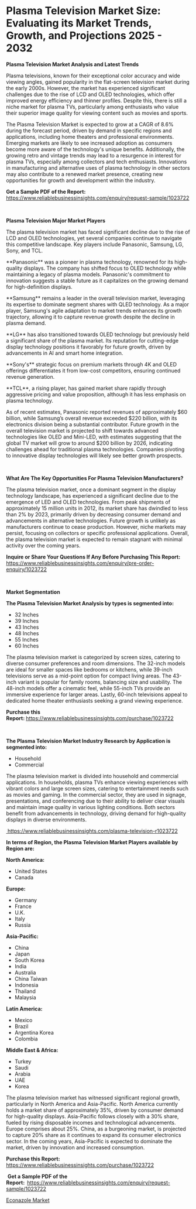 <p><h1>Plasma Television Market Size: Evaluating its Market Trends, Growth, and Projections 2025 - 2032</h1></p><p><strong>Plasma Television Market Analysis and Latest Trends</strong></p>
<p><p>Plasma televisions, known for their exceptional color accuracy and wide viewing angles, gained popularity in the flat-screen television market during the early 2000s. However, the market has experienced significant challenges due to the rise of LCD and OLED technologies, which offer improved energy efficiency and thinner profiles. Despite this, there is still a niche market for plasma TVs, particularly among enthusiasts who value their superior image quality for viewing content such as movies and sports.</p><p>The Plasma Television Market is expected to grow at a CAGR of 8.6% during the forecast period, driven by demand in specific regions and applications, including home theaters and professional environments. Emerging markets are likely to see increased adoption as consumers become more aware of the technology's unique benefits. Additionally, the growing retro and vintage trends may lead to a resurgence in interest for plasma TVs, especially among collectors and tech enthusiasts. Innovations in manufacturing and alternative uses of plasma technology in other sectors may also contribute to a renewed market presence, creating new opportunities for growth and development within the industry.</p></p>
<p><strong>Get a Sample PDF of the Report:&nbsp;</strong> <a href="https://www.reliablebusinessinsights.com/enquiry/request-sample/1023722?utm_campaign=2757&utm_medium=2&utm_source=Github&utm_content=ia&utm_term=05032025&utm_id=plasma-television">https://www.reliablebusinessinsights.com/enquiry/request-sample/1023722</a></p>
<p>&nbsp;</p>
<p><strong>Plasma Television Major Market Players</strong></p>
<p><p>The plasma television market has faced significant decline due to the rise of LCD and OLED technologies, yet several companies continue to navigate this competitive landscape. Key players include Panasonic, Samsung, LG, Sony, and TCL. </p><p>**Panasonic** was a pioneer in plasma technology, renowned for its high-quality displays. The company has shifted focus to OLED technology while maintaining a legacy of plasma models. Panasonic's commitment to innovation suggests a stable future as it capitalizes on the growing demand for high-definition displays.</p><p>**Samsung** remains a leader in the overall television market, leveraging its expertise to dominate segment shares with QLED technology. As a major player, Samsung's agile adaptation to market trends enhances its growth trajectory, allowing it to capture revenue growth despite the decline in plasma demand.</p><p>**LG** has also transitioned towards OLED technology but previously held a significant share of the plasma market. Its reputation for cutting-edge display technology positions it favorably for future growth, driven by advancements in AI and smart home integration.</p><p>**Sony's** strategic focus on premium markets through 4K and OLED offerings differentiates it from low-cost competitors, ensuring continued revenue generation. </p><p>**TCL**, a rising player, has gained market share rapidly through aggressive pricing and value proposition, although it has less emphasis on plasma technology. </p><p>As of recent estimates, Panasonic reported revenues of approximately $60 billion, while Samsung’s overall revenue exceeded $220 billion, with its electronics division being a substantial contributor. Future growth in the overall television market is projected to shift towards advanced technologies like OLED and Mini-LED, with estimates suggesting that the global TV market will grow to around $200 billion by 2026, indicating challenges ahead for traditional plasma technologies. Companies pivoting to innovative display technologies will likely see better growth prospects.</p></p>
<p>&nbsp;</p>
<p><strong>What Are The Key Opportunities For Plasma Television Manufacturers?</strong></p>
<p><p>The plasma television market, once a dominant segment in the display technology landscape, has experienced a significant decline due to the emergence of LED and OLED technologies. From peak shipments of approximately 15 million units in 2012, its market share has dwindled to less than 2% by 2023, primarily driven by decreasing consumer demand and advancements in alternative technologies. Future growth is unlikely as manufacturers continue to cease production. However, niche markets may persist, focusing on collectors or specific professional applications. Overall, the plasma television market is expected to remain stagnant with minimal activity over the coming years.</p></p>
<p><strong>Inquire or Share Your Questions If Any Before Purchasing This Report:</strong> <a href="https://www.reliablebusinessinsights.com/enquiry/pre-order-enquiry/1023722?utm_campaign=2757&utm_medium=2&utm_source=Github&utm_content=ia&utm_term=05032025&utm_id=plasma-television">https://www.reliablebusinessinsights.com/enquiry/pre-order-enquiry/1023722</a></p>
<p>&nbsp;</p>
<p><strong>Market Segmentation</strong></p>
<p><strong>The Plasma Television Market Analysis by types is segmented into:</strong></p>
<p><ul><li>32 Inches</li><li>39 Inches</li><li>43 Inches</li><li>48 Inches</li><li>55 Inches</li><li>60 Inches</li></ul></p>
<p><p>The plasma television market is categorized by screen sizes, catering to diverse consumer preferences and room dimensions. The 32-inch models are ideal for smaller spaces like bedrooms or kitchens, while 39-inch televisions serve as a mid-point option for compact living areas. The 43-inch variant is popular for family rooms, balancing size and usability. The 48-inch models offer a cinematic feel, while 55-inch TVs provide an immersive experience for larger areas. Lastly, 60-inch televisions appeal to dedicated home theater enthusiasts seeking a grand viewing experience.</p></p>
<p><strong>Purchase this Report:&nbsp;</strong><a href="https://www.reliablebusinessinsights.com/purchase/1023722?utm_campaign=2757&utm_medium=2&utm_source=Github&utm_content=ia&utm_term=05032025&utm_id=plasma-television">https://www.reliablebusinessinsights.com/purchase/1023722</a></p>
<p>&nbsp;</p>
<p><strong>The Plasma Television Market Industry Research by Application is segmented into:</strong></p>
<p><ul><li>Household</li><li>Commercial</li></ul></p>
<p><p>The plasma television market is divided into household and commercial applications. In households, plasma TVs enhance viewing experiences with vibrant colors and large screen sizes, catering to entertainment needs such as movies and gaming. In the commercial sector, they are used in signage, presentations, and conferencing due to their ability to deliver clear visuals and maintain image quality in various lighting conditions. Both sectors benefit from advancements in technology, driving demand for high-quality displays in diverse environments.</p></p>
<p><a href="https://www.reliablebusinessinsights.com/plasma-television-r1023722?utm_campaign=2757&utm_medium=2&utm_source=Github&utm_content=ia&utm_term=05032025&utm_id=plasma-television">&nbsp;https://www.reliablebusinessinsights.com/plasma-television-r1023722</a></p>
<p><strong>In terms of Region, the Plasma Television Market Players available by Region are:</strong></p>
<p>
    <p> <strong> North America: </strong>
        <ul>
            <li>United States</li>
            <li>Canada</li>
        </ul>
        </p> 
    <p> <strong> Europe: </strong>
        <ul>
            <li>Germany</li>
            <li>France</li>
            <li>U.K.</li>
            <li>Italy</li>
            <li>Russia</li>
        </ul>
        </p> 
    <p> <strong> Asia-Pacific: </strong>
        <ul>
            <li>China</li>
            <li>Japan</li>
            <li>South Korea</li>
            <li>India</li>
            <li>Australia</li>
            <li>China Taiwan</li>
            <li>Indonesia</li>
            <li>Thailand</li>
            <li>Malaysia</li>
        </ul>
        </p> 
    <p> <strong> Latin America: </strong>
        <ul>
            <li>Mexico</li>
            <li>Brazil</li>
            <li>Argentina Korea</li>
            <li>Colombia</li>
        </ul>
        </p> 
    <p> <strong> Middle East & Africa: </strong>
        <ul>
            <li>Turkey</li>
            <li>Saudi</li>
            <li>Arabia</li>
            <li>UAE</li>
            <li>Korea</li>
        </ul>
    </p>
    </p>
<p><p>The plasma television market has witnessed significant regional growth, particularly in North America and Asia-Pacific. North America currently holds a market share of approximately 35%, driven by consumer demand for high-quality displays. Asia-Pacific follows closely with a 30% share, fueled by rising disposable incomes and technological advancements. Europe comprises about 25%. China, as a burgeoning market, is projected to capture 20% share as it continues to expand its consumer electronics sector. In the coming years, Asia-Pacific is expected to dominate the market, driven by innovation and increased consumption.</p></p>
<p><strong>Purchase this Report: </strong><a href="https://www.reliablebusinessinsights.com/purchase/1023722?utm_campaign=2757&utm_medium=2&utm_source=Github&utm_content=ia&utm_term=05032025&utm_id=plasma-television">https://www.reliablebusinessinsights.com/purchase/1023722</a></p>
<p>&nbsp;<strong>Get a Sample PDF of the Report:&nbsp;&nbsp;</strong><a href="https://www.reliablebusinessinsights.com/enquiry/request-sample/1023722?utm_campaign=2757&utm_medium=2&utm_source=Github&utm_content=ia&utm_term=05032025&utm_id=plasma-television">https://www.reliablebusinessinsights.com/enquiry/request-sample/1023722</a></p>
<p><strong></strong></p>
<p><p><a href="https://github.com/xanaanenkaly/Market-Research-Report-List-1/blob/main/econazole-market.md?utm_campaign=2757&utm_medium=2&utm_source=Github&utm_content=ia&utm_term=05032025&utm_id=plasma-television">Econazole Market</a></p></p>